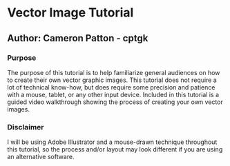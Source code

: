 # Vector Image Tutorial

## Author: Cameron Patton - cptgk

### Purpose
The purpose of this tutorial is to help familiarize general audiences on how to create their own vector graphic images. This tutorial does not require a lot of technical know-how, but does require some precision and patience with a mouse, tablet, or any other input device. Included in this tutorial is a guided video walkthrough showing the process of creating your own vector images.

### Disclaimer
I will be using Adobe Illustrator and a mouse-drawn technique throughout this tutorial, so the process and/or layout may look different if you are using an alternative software.
